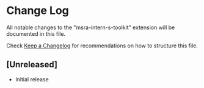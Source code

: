 # Change Log

All notable changes to the "msra-intern-s-toolkit" extension will be documented in this file.

Check [Keep a Changelog](http://keepachangelog.com/) for recommendations on how to structure this file.

## [Unreleased]

- Initial release